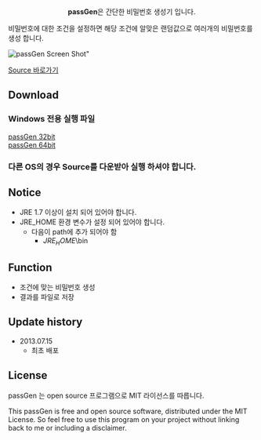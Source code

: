 
<center><b>passGen</b>은 간단한 비밀번호 생성기 입니다.</center>

비밀번호에 대한 조건을 설정하면 해당 조건에 알맞은 랜덤값으로 여러개의 비밀번호를 생성 합니다.

![passGen Screen Shot"](https://lahuman.github.io/assets/project/passgen/passgen.PNG)

<div markdown="0"><a href="https://github.com/lahuman/passGen" class="btn btn-warning">Source 바로가기</a></div>

## Download

### Windows 전용 실행 파일

<div markdown="0"><a href="https://lahuman.github.io/assets/project/passgen/passGen_32.zip" class="btn btn-success">passGen 32bit</a></div>

<div markdown="0"><a href="https://lahuman.github.io/assets/project/passgen/passGen_64.zip" class="btn btn-success">passGen 64bit</a></div>
      
### 다른 OS의 경우 Source를 다운받아 실행 하셔야 합니다.

## Notice

* JRE 1.7 이상이 설치 되어 있어야 합니다.
* JRE_HOME 환경 변수가 설정 되어 있어야 합니다.
    * 다음이 path에 추가 되어야 함 
		* $JRE_HOME$\bin

## Function
* 조건에 맞는 비밀번호 생성
* 결과를 파일로 저장


## Update history

* 2013.07.15
    * 최초 배포

## License

passGen 는 open source 프로그램으로 MIT 라이선스를 따릅니다.

This passGen is free and open source software, distributed under the MIT License. So feel free to use this program on your project without linking back to me or including a disclaimer.
